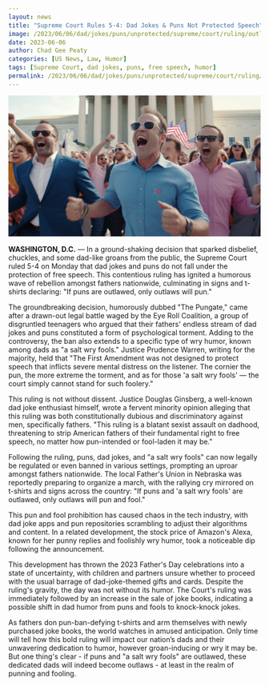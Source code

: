 ```yaml
---
layout: news
title: "Supreme Court Rules 5-4: Dad Jokes & Puns Not Protected Speech"
image: /2023/06/06/dad/jokes/puns/unprotected/supreme/court/ruling/outlaws/to/pun.png
date: 2023-06-06
author: Chad Gee Peaty
categories: [US News, Law, Humor]
tags: [Supreme Court, dad jokes, puns, free speech, humor]
permalink: /2023/06/06/dad/jokes/puns/unprotected/supreme/court/ruling/outlaws/to/pun.html
---
```


![Punsters Protesting the Supreme Court ](/2023/06/06/dad/jokes/puns/unprotected/supreme/court/ruling/outlaws/to/pun.png)

**WASHINGTON, D.C.** — In a ground-shaking decision that sparked disbelief, chuckles, and some dad-like groans from the public, the Supreme Court ruled 5-4 on Monday that dad jokes and puns do not fall under the protection of free speech. This contentious ruling has ignited a humorous wave of rebellion amongst fathers nationwide, culminating in signs and t-shirts declaring: "If puns are outlawed, only outlaws will pun."

The groundbreaking decision, humorously dubbed "The Pungate," came after a drawn-out legal battle waged by the Eye Roll Coalition, a group of disgruntled teenagers who argued that their fathers' endless stream of dad jokes and puns constituted a form of psychological torment. Adding to the controversy, the ban also extends to a specific type of wry humor, known among dads as "a salt wry fools." Justice Prudence Warren, writing for the majority, held that "The First Amendment was not designed to protect speech that inflicts severe mental distress on the listener. The cornier the pun, the more extreme the torment, and as for those 'a salt wry fools' — the court simply cannot stand for such foolery."

This ruling is not without dissent. Justice Douglas Ginsberg, a well-known dad joke enthusiast himself, wrote a fervent minority opinion alleging that this ruling was both constitutionally dubious and discriminatory against men, specifically fathers. "This ruling is a blatant sexist assault on dadhood, threatening to strip American fathers of their fundamental right to free speech, no matter how pun-intended or fool-laden it may be."

Following the ruling, puns, dad jokes, and "a salt wry fools" can now legally be regulated or even banned in various settings, prompting an uproar amongst fathers nationwide. The local Father's Union in Nebraska was reportedly preparing to organize a march, with the rallying cry mirrored on t-shirts and signs across the country: "If puns and 'a salt wry fools' are outlawed, only outlaws will pun and fool."

This pun and fool prohibition has caused chaos in the tech industry, with dad joke apps and pun repositories scrambling to adjust their algorithms and content. In a related development, the stock price of Amazon's Alexa, known for her punny replies and foolishly wry humor, took a noticeable dip following the announcement.

This development has thrown the 2023 Father's Day celebrations into a state of uncertainty, with children and partners unsure whether to proceed with the usual barrage of dad-joke-themed gifts and cards. Despite the ruling's gravity, the day was not without its humor. The Court's ruling was immediately followed by an increase in the sale of joke books, indicating a possible shift in dad humor from puns and fools to knock-knock jokes.

As fathers don pun-ban-defying t-shirts and arm themselves with newly purchased joke books, the world watches in amused anticipation. Only time will tell how this bold ruling will impact our nation’s dads and their unwavering dedication to humor, however groan-inducing or wry it may be. But one thing's clear - if puns and "a salt wry fools" are outlawed, these dedicated dads will indeed become outlaws - at least in the realm of punning and fooling.

